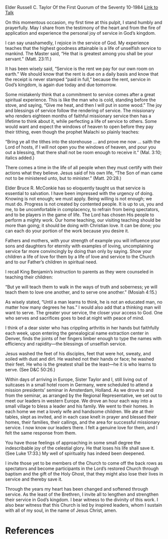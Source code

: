 Elder Russell C. Taylor
Of the First Quorum of the Seventy
10-1984
[Link to Talk](https://www.churchofjesuschrist.org/study/general-conference/1984/10/the-joy-of-service?lang=eng)

On this momentous occasion, my first time at this pulpit, I stand humbly and prayerfully. May I share from the testimony of the heart and from the fire of application and experience the personal joy of service in God’s kingdom.

I can say unashamedly, I rejoice in the service of God. My experience teaches that the highest goodness attainable is a life of unselfish service to mankind. The Master said, “He that is greatest among you shall be your servant.” (Matt. 23:11.)

It has been wisely said, “Service is the rent we pay for our own room on earth.” We should know that the rent is due on a daily basis and know that the receipt is never stamped “paid in full,” because the rent, service in God’s kingdom, is again due today and due tomorrow.

Some mistakenly think that a commitment to service comes after a great spiritual experience. This is like the man who is cold, standing before the stove, and saying, “Give me heat, and then I will put in some wood.” The joy and blessings of service follow the rendering of service. The missionary who renders eighteen months of faithful missionary service then has a lifetime to think about it, while perfecting a life of service to others. Some would want and expect the windows of heaven to open before they pay their tithing, even though the prophet Malachi so plainly teaches:

“Bring ye all the tithes into the storehouse … and prove me now … saith the Lord of hosts, if I will not open you the windows of heaven, and pour you out a blessing, that there shall not be room enough to receive it.” (Mal. 3:10; italics added.)

There comes a time in the life of all people when they must certify with their actions what they believe. Jesus said of his own life, “The Son of man came not to be ministered unto, but to minister.” (Matt. 20:28.)

Elder Bruce R. McConkie has so eloquently taught us that service is essential to salvation. I have been impressed with the urgency of doing. Knowing is not enough; we must apply. Being willing is not enough; we must do. Progress is not created by contented people. It is up to us, you and me, to be uncomfortable in complacency, to refrain from being spectators, and to be players in the game of life. The Lord has chosen His people to perform a mighty work. Our home teaching, our visiting teaching should be more than going; it should be doing with Christian love. It can be done; you can each do your portion of the work because you desire it.

Fathers and mothers, with your strength of example you will influence your sons and daughters for eternity with examples of loving, uncomplaining service far more convincingly by doing than only by saying. Show your children a life of love for them by a life of love and service to the Church and to our Father’s children in spiritual need.

I recall King Benjamin’s instruction to parents as they were counseled in teaching their children:

“But ye will teach them to walk in the ways of truth and soberness; ye will teach them to love one another, and to serve one another.” (Mosiah 4:15.)

As wisely stated, “Until a man learns to think, he is not an educated man, no matter how many degrees he has.” I would also add that a thinking man will want to serve. The greater your service, the closer your access to God. One who serves and sacrifices goes to bed at night with peace of mind.

I think of a dear sister who has crippling arthritis in her hands but faithfully each week, upon entering the genealogical name extraction center in Denver, finds the joints of her fingers limber enough to type the names with efficiency and rapidity—the blessings of unselfish service.

Jesus washed the feet of his disciples, feet that were hot, sweaty, and soiled with dust and dirt. He washed not their hands or face; he washed their feet. He who is the greatest shall be the least—he it is who learns to serve. (See D&C 50:26.)

Within days of arriving in Europe, Sister Taylor and I, still living out of suitcases in a small hotel room in Germany, were scheduled to attend a mission presidents’ seminar in Amsterdam, Holland. As we drove to and from the seminar, as arranged by the Regional Representative, we set out to meet our leaders in western Europe. We drove an hour each way into a small village to bless a leader and his family. We went to their homes. In each home we met a lovely wife and handsome children. We ate at their tables, slept as invited, and in each case knelt in prayer and blessed their homes, their families, their callings, and the area for successful missionary service. I now know our leaders there. I felt a genuine love for them, and I felt the same response from them.

You have those feelings of approaching in some small degree the indescribable joy of the celestial glory. He that loses his life shall save it. (See Luke 17:33.) My well of spirituality has indeed been deepened.

I invite those yet to be members of the Church to come off the back rows as spectators and become participants in the Lord’s restored Church through baptism and the gift of the Holy Ghost, that they might also lose their lives in service and thereby save it.

Through the years my heart has been changed and softened through service. As the least of the Brethren, I invite all to lengthen and strengthen their service in God’s kingdom. I bear witness to the divinity of this work. I also bear witness that this Church is led by inspired leaders, whom I sustain with all of my soul, in the name of Jesus Christ, amen.

# References
